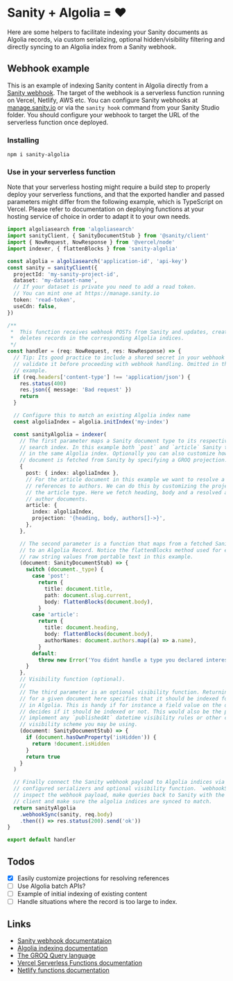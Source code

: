 # Sanity + Algolia = ♥️

Here are some helpers to facilitate indexing your Sanity documents as Algolia records, via custom serializing, optional hidden/visibility filtering and directly syncing to an Algolia index from a Sanity webhook.

## Webhook example

This is an example of indexing Sanity content in Algolia directly from a [Sanity webhook](https://www.sanity.io/docs/webhooks). The target of the webhook is a serverless function running on Vercel, Netlify, AWS etc. You can configure Sanity webhooks at [manage.sanity.io](https://manage.sanity.io) or via the `sanity hook` command from your Sanity Studio folder. You should configure your webhook to target the URL of the serverless function once deployed.

### Installing

```
npm i sanity-algolia
```

### Use in your serverless function

Note that your serverless hosting might require a build step to properly deploy your serverless functions, and that the exported handler and passed parameters might differ from the following example, which is TypeScript on Vercel. Please refer to documentation on deploying functions at your hosting service of choice in order to adapt it to your own needs.

```typescript
import algoliasearch from 'algoliasearch'
import sanityClient, { SanityDocumentStub } from '@sanity/client'
import { NowRequest, NowResponse } from '@vercel/node'
import indexer, { flattenBlocks } from 'sanity-algolia'

const algolia = algoliasearch('application-id', 'api-key')
const sanity = sanityClient({
  projectId: 'my-sanity-project-id',
  dataset: 'my-dataset-name',
  // If your dataset is private you need to add a read token.
  // You can mint one at https://manage.sanity.io
  token: 'read-token',
  useCdn: false,
})

/**
 *  This function receives webhook POSTs from Sanity and updates, creates or
 *  deletes records in the corresponding Algolia indices.
 */
const handler = (req: NowRequest, res: NowResponse) => {
  // Tip: Its good practice to include a shared secret in your webhook URLs and
  // validate it before proceeding with webhook handling. Omitted in this short
  // example.
  if (req.headers['content-type'] !== 'application/json') {
    res.status(400)
    res.json({ message: 'Bad request' })
    return
  }

  // Configure this to match an existing Algolia index name
  const algoliaIndex = algolia.initIndex('my-index')

  const sanityAlgolia = indexer(
    // The first parameter maps a Sanity document type to its respective Algolia
    // search index. In this example both `post` and `article` Sanity types live
    // in the same Algolia index. Optionally you can also customize how the
    // document is fetched from Sanity by specifying a GROQ projection.
    {
      post: { index: algoliaIndex },
      // For the article document in this example we want to resolve a list of
      // references to authors. We can do this by customizing the projection for
      // the article type. Here we fetch heading, body and a resolved array of
      // author documents.
      article: {
        index: algoliaIndex,
        projection: '{heading, body, authors[]->}',
      },
    },

    // The second parameter is a function that maps from a fetched Sanity document
    // to an Algolia Record. Notice the flattenBlocks method used for extracting the
    // raw string values from portable text in this example.
    (document: SanityDocumentStub) => {
      switch (document._type) {
        case 'post':
          return {
            title: document.title,
            path: document.slug.current,
            body: flattenBlocks(document.body),
          }
        case 'article':
          return {
            title: document.heading,
            body: flattenBlocks(document.body),
            authorNames: document.authors.map((a) => a.name),
          }
        default:
          throw new Error('You didnt handle a type you declared interest in')
      }
    },
    // Visibility function (optional).
    //
    // The third parameter is an optional visibility function. Returning `true`
    // for a given document here specifies that it should be indexed for search
    // in Algolia. This is handy if for instance a field value on the document
    // decides if it should be indexed or not. This would also be the place to
    // implement any `publishedAt` datetime visibility rules or other custom
    // visibility scheme you may be using.
    (document: SanityDocumentStub) => {
      if (document.hasOwnProperty('isHidden')) {
        return !document.isHidden
      }
      return true
    }
  )

  // Finally connect the Sanity webhook payload to Algolia indices via the
  // configured serializers and optional visibility function. `webhookSync` will
  // inspect the webhook payload, make queries back to Sanity with the `sanity`
  // client and make sure the algolia indices are synced to match.
  return sanityAlgolia
    .webhookSync(sanity, req.body)
    .then(() => res.status(200).send('ok'))
}

export default handler
```

## Todos

- [x] Easily customize projections for resolving references
- [ ] Use Algolia batch APIs?
- [ ] Example of initial indexing of existing content
- [ ] Handle situations where the record is too large to index.

## Links

- [Sanity webhook documentataion](https://www.sanity.io/docs/webhooks)
- [Algolia indexing documentation](https://www.algolia.com/doc/api-client/methods/indexing/)
- [The GROQ Query language](https://www.sanity.io/docs/groq)
- [Vercel Serverless Functions documentation](https://vercel.com/docs/serverless-functions/introduction)
- [Netlify functions documentation](https://docs.netlify.com/functions/build-with-javascript/)
